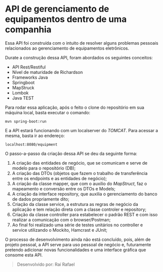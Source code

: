 # API de gerenciamento de equipamentos dentro de uma companhia

Essa API foi construída com o intuito de resolver alguns problemas pessoais relacionados ao gerenciamento de equipamentos eletrônicos.

Durate a construção dessa API, foram abordados os seguintes conceitos:
* API Rest/Restiful
* Nível de maturidade de Richardson
* Frameworks Java
* Springboot
* MapStruck
* Lombok
* Java TEST

Para rodar essa aplicação, após o feito o clone do repositório em sua máquina local, basta executar o comando:
```
mvn spring-boot:run
```

E a API estará funcionando com um localserver do _TOMCAT_. Para acessar a mesma, basta ir ao endereço:
```
localhost:8080/equipment
```

O passo-a-passo da criação dessa API se deu da seguinte forma:
1. A criação das entidades de negócio, que se comunicam e serve de modelo para o repositório (DB);
2. A criação das DTOs (objetos que fazem o trabalho de transferência entre os endpoints e as entidades de negócio);
3. A criação da classe mapper, que com o auxilio do _MapStruct_, faz o mapeamento e conversão entre os DTOs e Models;
4. A criação da interface repository, que auxilia o gerenciamento do banco de dados propriamente dito;
5. Criação da classe service, a estrutura as regras de negócio da aplicação e tem relação direta com a classe controler e repository;
6. Criação da classe controller para estabelecer o padrão REST e com isso realizar a comunicação com o browser/Postman;
7. Ao final foi realizado uma série de testes unitários no controller e service utilizando o Mockito, Hamcrast e JUnit;

O processo de desenvolvimento ainda não está concluído, pois, além de projeto pessoal, a API serve para uso pessoal de negócio e, futuramente pretendo adicionar novas funcionalidades e uma interface gráfica que consome esta API.

> Desenvolvido por: Raí Rafael